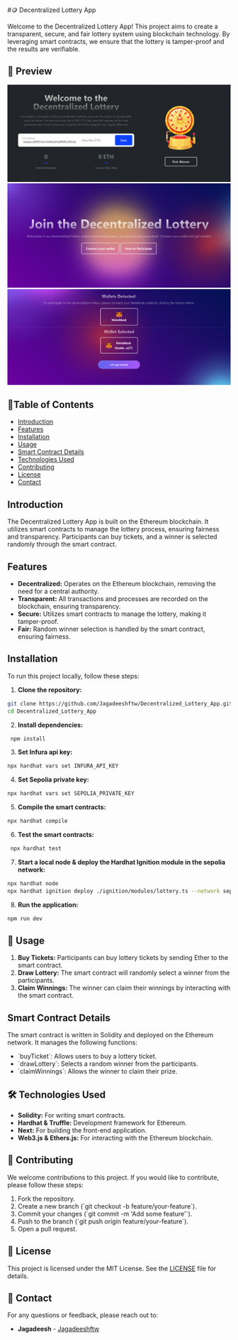 #🪙 Decentralized Lottery App

Welcome to the Decentralized Lottery App! This project aims to create a transparent, secure, and fair lottery system using blockchain technology. By leveraging smart contracts, we ensure that the lottery is tamper-proof and the results are verifiable.

## 📸 Preview

![Portfolio Preview](./public/preview-1.png)
![Portfolio Preview](./public/preview-2.png)
![Portfolio Preview](./public/preview-3.png)

## 📑Table of Contents

- [Introduction](#introduction)
- [Features](#features)
- [Installation](#installation)
- [Usage](#usage)
- [Smart Contract Details](#smart-contract-details)
- [Technologies Used](#technologies-used)
- [Contributing](#contributing)
- [License](#license)
- [Contact](#contact)

## Introduction

The Decentralized Lottery App is built on the Ethereum blockchain. It utilizes smart contracts to manage the lottery process, ensuring fairness and transparency. Participants can buy tickets, and a winner is selected randomly through the smart contract.

## Features

- **Decentralized:** Operates on the Ethereum blockchain, removing the need for a central authority.
- **Transparent:** All transactions and processes are recorded on the blockchain, ensuring transparency.
- **Secure:** Utilizes smart contracts to manage the lottery, making it tamper-proof.
- **Fair:** Random winner selection is handled by the smart contract, ensuring fairness.

## Installation

To run this project locally, follow these steps:

1. **Clone the repository:**

```sh
git clone https://github.com/Jagadeeshftw/Decentralized_Lottery_App.git
cd Decentralized_Lottery_App
```

2. **Install dependencies:**

```sh
 npm install
```

3. **Set Infura api key:**

```sh
npx hardhat vars set INFURA_API_KEY
```

4. **Set Sepolia private key:**

```sh
npx hardhat vars set SEPOLIA_PRIVATE_KEY
```

5. **Compile the smart contracts:**

```sh
npx hardhat compile
```

6. **Test the smart contracts:**

```sh
 npx hardhat test
```

7. **Start a local node & deploy the Hardhat Ignition module in the sepolia network:**

```sh
npx hardhat node
npx hardhat ignition deploy ./ignition/modules/lottery.ts --network sepolia
```

8. **Run the application:**

```sh
npm run dev
```

## 👤 Usage

1. **Buy Tickets:** Participants can buy lottery tickets by sending Ether to the smart contract.
2. **Draw Lottery:** The smart contract will randomly select a winner from the participants.
3. **Claim Winnings:** The winner can claim their winnings by interacting with the smart contract.

## Smart Contract Details

The smart contract is written in Solidity and deployed on the Ethereum network. It manages the following functions:

- \`buyTicket\`: Allows users to buy a lottery ticket.
- \`drawLottery\`: Selects a random winner from the participants.
- \`claimWinnings\`: Allows the winner to claim their prize.

## 🛠️ Technologies Used

- **Solidity:** For writing smart contracts.
- **Hardhat & Truffle:** Development framework for Ethereum.
- **Next:** For building the front-end application.
- **Web3.js & Ethers.js:** For interacting with the Ethereum blockchain.

## 🤝 Contributing

We welcome contributions to this project. If you would like to contribute, please follow these steps:

1. Fork the repository.
2. Create a new branch (\`git checkout -b feature/your-feature\`).
3. Commit your changes (\`git commit -m 'Add some feature'\`).
4. Push to the branch (\`git push origin feature/your-feature\`).
5. Open a pull request.

## 📝 License

This project is licensed under the MIT License. See the [LICENSE](LICENSE) file for details.

## 📧 Contact

For any questions or feedback, please reach out to:

- **Jagadeesh** - [Jagadeeshftw](https://github.com/Jagadeeshftw)
